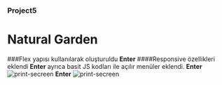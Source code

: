 ### Project5
# Natural Garden

###Flex yapısı kullanılarak oluşturuldu **Enter**
####Responsive özellikleri eklendi **Enter** ayrıca basit JS kodları ile açılır menüler eklendi.
**Enter**
![print-secreen](http://url/to/secreen.png)
**Enter**
![print-secreen](http://url/to/project5.gif)
